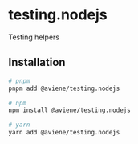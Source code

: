 # testing.nodejs

Testing helpers

## Installation

```bash
# pnpm
pnpm add @aviene/testing.nodejs

# npm
npm install @aviene/testing.nodejs

# yarn
yarn add @aviene/testing.nodejs
```
